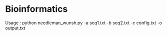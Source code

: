 # Bioinformatics
Usage : python needleman_wunsh.py -a seq1.txt -b seq2.txt -c config.txt -o output.txt
